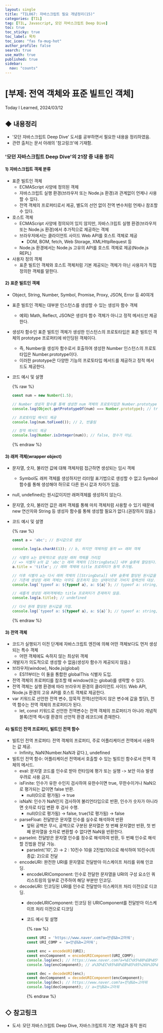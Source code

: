 ```yaml
---
layout: single
title: "TIL067: 자바스크립트 필요 개념정리(15)"
categories: [TIL]
tag: [TIL, Javascript, 모던 자바스크립트 Deep Dive]
toc: true
toc_sticky: true
toc_label: 목차
toc_icon: "fas fa-mug-hot"
author_profile: false
search: true
use_math: true
published: true
sidebar:
  nav: "counts"
---
```


# [부제: 전역 객체와 표준 빌트인 객체]
Today I Learned, 2024/03/12

## ◆ 내용정리
- '모던 자바스크립트 Deep Dive' 도서를 공부하면서 필요한 내용을 정리하였음.
- 관련 출처는 문서 아래의 '참고링크'에 기재함.

### '모던 자바스크립트 Deep Dive'의 21장 중 내용 정리

#### 1) 자바스크립트 객체 분류
- 표준 빌트인 객체
  - ECMAScript 사양에 정의된 객체
  - 자바스크립트 실행 환경(브라우저 또는 Node.js 환경)과 관계없이 언제나 사용할 수 있다.
  - 전역 객체의 프로퍼티로서 제공, 별도의 선언 없이 전역 변수처럼 언제나 참조할 수 있다.
- 호스트 객체
  - ECMAScript 사양에 정의되어 있지 않지만, 자바스크립트 실행 환경(브라우저 또는 Node.js 환경)에서 추가적으로 제공하는 객체
  - 브라우저에서는 클라이언트 사이드 Web API를 호스트 객체로 제공
    - DOM, BOM, fetch, Web Storage, XMLHttpRequest 등
  - Node.js 환경에서는 Node.js 고유의 API를 호스트 객체로 제공(Node.js REPL)
- 사용자 정의 객체
  - 표준 빌트인 객체와 호스트 객체처럼 기본 제공되는 객체가 아닌 사용자가 직접 정의한 객체를 말한다. 

#### 2) 표준 빌트인 객체
- Object, String, Number, Symbol, Promise, Proxy, JSON, Error 등 40여개
- 표준 빌트인 객체는 대부분 인스턴스를 생성할 수 있는 생성자 함수 객체
  - 예외) Math, Reflect, JSON은 생성자 함수 객체가 아니고 정적 메서드만 제공한다.
- 생성자 함수인 표준 빌트인 객체가 생성한 인스턴스의 프로토타입은 표준 빌트인 객체의 prototype 프로퍼티에 바인딩된 객체이다.
  - 즉, Number을 생성자 함수로서 호출하여 생성한 Number 인스턴스의 프로토타입은 Number.prototype이다.
  - 이러한 prototype은 다양한 기능의 프로토타입 메서드를 제공하고 정적 메서드도 제공한다.
- 코드 예시 및 설명

    {% raw %}
    ```javascript
    const num = new Number(1.5);

    // Number 생성자 함수를 통해 생성한 num 객체의 프로토타입은 Number.prototype
    console.log(Object.getPrototypeOf(num) === Number.prototype); // true

    // 프로토타입 메서드 제공
    console.log(num.toFixed()); // 2, 반올림

    // 정적 메서드 제공
    console.log(Number.isInteger(num)); // false, 정수가 아님.
    ```
    {% endraw %}

#### 3) 래퍼 객체(wrapper object)
- 문자열, 숫자, 불리언 값에 대해 객체처럼 접근하면 생성되는 임시 객체
  - Symbol도 래퍼 객체를 생성하지만 리터럴 표기법으로 생성할 수 없고 Symbol 함수를 통해 생성해야 하므로 다른 원시 값과 차이가 있음.
- null, undefined는 원시값이지만 래퍼객체를 생성하지 않는다.
- 문자열, 숫자, 불리언 값은 래퍼 객체를 통해 마치 객체처럼 사용할 수 있기 때문에 new 연산자와 String 등 생성자 함수를 통해 생성할 필요가 없다.(권장하지 않음.)
- 코드 예시 및 설명

    {% raw %}
    ```javascript
    const a = 'abc'; // 원시값으로 생성

    console.log(a.charAt(1)); // b, 하지만 객체처럼 동작 => 래퍼 객체

    // 식별자 a는 암묵적으로 생성된 래퍼 객체를 가리킴
    // => 식별자 a의 값 'abc'는 래퍼 객체의 [[StringData]] 내부 슬롯에 할당된다.
    a.title = 'title'; // 래퍼 객체에 title 프로퍼티가 동적 추가됨.

    // 이후 식별자 a는 다시 래퍼 객체의 [[StringData]] 내부 슬롯에 할당된 원시값을 가짐.
    // 기존에 생성된 래퍼 객체는 아무도 참조하지 않는 상태이므로 가비지 컬렉션의 대상.
    console.log(`typeof a: ${typeof a}, a: ${a}`); // typeof a: string, a: abc

    // 새롭게 생성된 래퍼객체에는 title 프로퍼티가 존재하지 않음.
    console.log(a.title); // undefined

    // 다시 원래 할당된 원시값을 가짐.
    console.log(`typeof a: ${typeof a}, a: ${a}`); // typeof a: string, a: abc
    ```
    {% endraw %}

#### 3) 전역 객체
- 코드가 실행되기 이전 단계에 자바스크립트 엔진에 의해 어떤 객체보다도 먼저 생성되는 특수 객체
  - 어떤 객체에도 속하지 않는 최상위 객체
- 개발자가 의도적으로 생성할 수 없음(생성자 함수가 제공되지 않음.)
- 브라우저(window), Node.js(global)
  - ES11부터는 이 둘을 통합한 globalThis 식별자 도입.
- 전역 객체의 프로퍼티를 참조할 때 window(또는 global)를 생략할 수 있다.
- 전역 객체는 실행 환경에 따라 브라우저 환경의 클라이언트 사이드 Web API, Node.js 환경의 고유 API를 호스트 객체로 제공한다.
- var 키워드로 선언한 전역 변수, 암묵적 전역(선언하지 않은 변수에 값을 할당), 전역 함수는 전역 객체의 프로퍼티가 된다.
  - let, const 키워드로 선언한 전역변수는 전역 객체의 프로퍼티가 아니라 개념적 블록(전역 렉시컬 환경의 선언적 환경 레코드)에 존재한다.

#### 4) 빌트인 전역 프로퍼티, 빌트인 전역 함수
- 빌트인 전역 프로퍼티: 전역 객체의 프로퍼티, 주로 어플리케이션 전역에서 사용하는 값 제공.
  - Infinity, NaN(Number.NaN과 같다.), undefined
- 빌트인 전역 함수: 어플리케이션 전역에서 호출할 수 있는 빌트인 함수로서 전역 객체의 메서드.
  - eval: 문자열 코드를 인수로 받아 런타임에 평가 또는 실행 -> 보안 이슈 발생 우려로 사용 금지.
  - isFinite: 인수가 유한 수인지 검사하여 유한수이면 true, 무한수이거나 NaN으로 평가되는 값이면 false 반환.
    - null(0으로 평가됨) -> true
  - isNaN: 인수가 NaN인지 검사하여 불리언타입으로 반환, 인수가 숫자가 아니라면 숫자로 타입 변환 후 검사 수행.
    - null(0으로 평가됨) -> false, true(1로 평가됨) -> false
  - parseFloat: 전달받은 문자열 인수를 실수로 해석하여 반환
    - 앞뒤 공백은 무시, 공백으로 구분된 문자열은 첫 번째 문자열만 반환, 첫 번째 문자열을 숫자로 변환할 수 없다면 NaN을 반환한다.
  - parseInt: 전달받은 문자열 인수를 정수로 해석하여 반환, 두 번째 인수로 해석할 진법을 전달 가능.
    - parseInt('10', 2) -> 2 : 10진수 10을 2진법(10)으로 해석하여 10진수(최종값: 2)으로 전달
  - encodeURI: 완전한 URI를 문자열로 전달받아 이스케이프 처리를 위해 인코딩.
    - encodeURIComponent: 인수로 전달한 문자열을 URI의 구성 요소인 쿼리스트링의 일부로 간주하여 해당 부분만 인코딩.
  - decodeURI: 인코딩된 URI를 인수로 전달받아 이스케이프 처리 이전으로 디코딩.
    - decodeURIComponent: 인코딩 된 URIComponent를 전달받아 이스케이프 처리 이전으로 디코딩
    - 코드 예시 및 설명

      {% raw %}
      ```javascript
      const URI = 'https://www.naver.com?a=안녕&b=고마워';
      const URI_COMP = 'a=안녕&b=고마워';

      const enc = encodeURI(URI);
      const encComponent = encodeURIComponent(URI_COMP);
      console.log(enc); // https://www.naver.com?a=%EC%95%88%EB%85%95&b=%EA%B3%A0%EB%A7%88%EC%9B%8C
      console.log(encComponent); // a%3D%EC%95%88%EB%85%95%26b%3D%EA%B3%A0%EB%A7%88%EC%9B%8C

      const dec = decodeURI(enc);
      const decComponent = decodeURIComponent(encComponent);
      console.log(dec); // https://www.naver.com?a=안녕&b=고마워
      console.log(decComponent); // a=안녕&b=고마워

      ```
      {% endraw %} 


## ◇ 참고링크
- 도서: 모던 자바스크립트 Deep Dive, 자바스크립트의 기본 개념과 동작 원리
